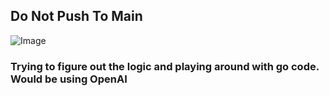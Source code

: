 ## Do Not Push To Main 
![Image](https://encrypted-tbn0.gstatic.com/images?q=tbn:ANd9GcS3KAnrC7-cNHK_Bulc6XlWAsXCiZHn8tH8cg&s)

### Trying to figure out the logic and playing around with go code. Would be using OpenAI   

